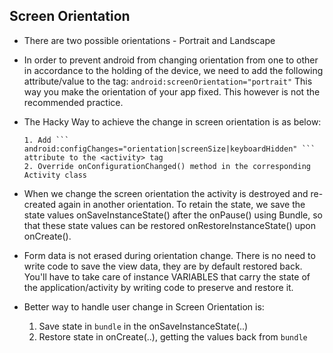 ## Screen Orientation
  - There are two possible orientations - Portrait and Landscape
  - In order to prevent android from changing orientation from one to other in accordance to the holding of the device, 
	we need to add the following attribute/value to the <activity> tag:
	``` android:screenOrientation="portrait" ```
	This way you make the orientation of your app fixed. This however is not the recommended practice.
  -	The Hacky Way to achieve the change in screen orientation is as below:
		
		1. Add ``` android:configChanges="orientation|screenSize|keyboardHidden" ``` attribute to the <activity> tag
		2. Override onConfigurationChanged() method in the corresponding Activity class
  - When we change the screen orientation the activity is destroyed and re-created again in another orientation.
    To retain the state, we save the state values onSaveInstanceState() after the onPause() using Bundle,
    so that these state values can be restored onRestoreInstanceState() upon onCreate().
  - Form data is not erased during orientation change. There is no need to write code to save the view data, they are by default restored back.
    You'll have to take care of instance VARIABLES that carry the state of the application/activity by writing code to preserve and restore it.
  - Better way to handle user change in Screen Orientation is:

    1. Save state in ```bundle``` in the onSaveInstanceState(..)
    2. Restore state in onCreate(..), getting the values back from ```bundle```